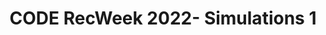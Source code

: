 ---
title: CODE RecWeek 2022- Simulations 1
redirect_to: https://ateneo-edu.zoom.us/meeting/register/tZItd-usqT8oEtC7-d-Nbn9HD01uO2rBpHbC
redirect_from: 
  - /RWCODESIM1
  - /rwcodesim1
---